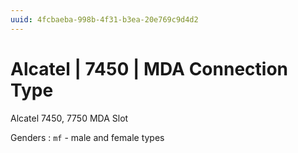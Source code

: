```yaml
---
uuid: 4fcbaeba-998b-4f31-b3ea-20e769c9d4d2
---
```

# Alcatel | 7450 | MDA Connection Type

Alcatel 7450, 7750 MDA Slot

Genders
: `mf` - male and female types
